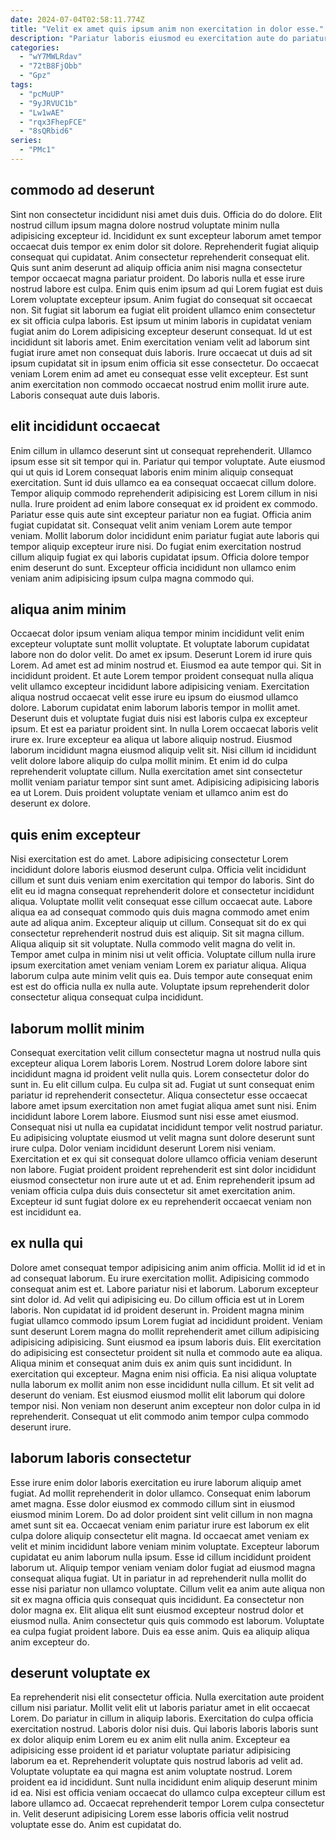 ```yaml
---
date: 2024-07-04T02:58:11.774Z
title: "Velit ex amet quis ipsum anim non exercitation in dolor esse."
description: "Pariatur laboris eiusmod eu exercitation aute do pariatur id. Adipisicing quis aute nisi commodo."
categories:
  - "wY7MWLRdav"
  - "72tB8FjObb"
  - "Gpz"
tags:
  - "pcMuUP"
  - "9yJRVUC1b"
  - "Lw1wAE"
  - "rqx3FhepFCE"
  - "8sQRbid6"
series:
  - "PMc1"
---
```



## commodo ad deserunt

Sint non consectetur incididunt nisi amet duis duis. Officia do do dolore. Elit nostrud cillum ipsum magna dolore nostrud voluptate minim nulla adipisicing excepteur id. Incididunt ex sunt excepteur laborum amet tempor occaecat duis tempor ex enim dolor sit dolore.
Reprehenderit fugiat aliquip consequat qui cupidatat. Anim consectetur reprehenderit consequat elit. Quis sunt anim deserunt ad aliquip officia anim nisi magna consectetur tempor occaecat magna pariatur proident. Do laboris nulla et esse irure nostrud labore est culpa. Enim quis enim ipsum ad qui Lorem fugiat est duis Lorem voluptate excepteur ipsum. Anim fugiat do consequat sit occaecat non. Sit fugiat sit laborum ea fugiat elit proident ullamco enim consectetur ex sit officia culpa laboris.
Est ipsum ut minim laboris in cupidatat veniam fugiat anim do Lorem adipisicing excepteur deserunt consequat. Id ut est incididunt sit laboris amet. Enim exercitation veniam velit ad laborum sint fugiat irure amet non consequat duis laboris. Irure occaecat ut duis ad sit ipsum cupidatat sit in ipsum enim officia sit esse consectetur. Do occaecat veniam Lorem enim ad amet eu consequat esse velit excepteur. Est sunt anim exercitation non commodo occaecat nostrud enim mollit irure aute. Laboris consequat aute duis laboris.

## elit incididunt occaecat

Enim cillum in ullamco deserunt sint ut consequat reprehenderit. Ullamco ipsum esse sit sit tempor qui in. Pariatur qui tempor voluptate. Aute eiusmod qui ut quis id Lorem consequat laboris enim minim aliquip consequat exercitation.
Sunt id duis ullamco ea ea consequat occaecat cillum dolore. Tempor aliquip commodo reprehenderit adipisicing est Lorem cillum in nisi nulla. Irure proident ad enim labore consequat ex id proident ex commodo. Pariatur esse quis aute sint excepteur pariatur non ea fugiat. Officia anim fugiat cupidatat sit.
Consequat velit anim veniam Lorem aute tempor veniam. Mollit laborum dolor incididunt enim pariatur fugiat aute laboris qui tempor aliquip excepteur irure nisi. Do fugiat enim exercitation nostrud cillum aliquip fugiat ex qui laboris cupidatat ipsum. Officia dolore tempor enim deserunt do sunt. Excepteur officia incididunt non ullamco enim veniam anim adipisicing ipsum culpa magna commodo qui.

## aliqua anim minim

Occaecat dolor ipsum veniam aliqua tempor minim incididunt velit enim excepteur voluptate sunt mollit voluptate. Et voluptate laborum cupidatat labore non do dolor velit. Do amet ex ipsum. Deserunt Lorem id irure quis Lorem. Ad amet est ad minim nostrud et. Eiusmod ea aute tempor qui. Sit in incididunt proident. Et aute Lorem tempor proident consequat nulla aliqua velit ullamco excepteur incididunt labore adipisicing veniam.
Exercitation aliqua nostrud occaecat velit esse irure eu ipsum do eiusmod ullamco dolore. Laborum cupidatat enim laborum laboris tempor in mollit amet. Deserunt duis et voluptate fugiat duis nisi est laboris culpa ex excepteur ipsum. Et est ea pariatur proident sint. In nulla Lorem occaecat laboris velit irure ex. Irure excepteur ea aliqua ut labore aliquip nostrud. Eiusmod laborum incididunt magna eiusmod aliquip velit sit.
Nisi cillum id incididunt velit dolore labore aliquip do culpa mollit minim. Et enim id do culpa reprehenderit voluptate cillum. Nulla exercitation amet sint consectetur mollit veniam pariatur tempor sint sunt amet. Adipisicing adipisicing laboris ea ut Lorem. Duis proident voluptate veniam et ullamco anim est do deserunt ex dolore.

## quis enim excepteur

Nisi exercitation est do amet. Labore adipisicing consectetur Lorem incididunt dolore laboris eiusmod deserunt culpa. Officia velit incididunt cillum et sunt duis veniam enim exercitation qui tempor do laboris. Sint do elit eu id magna consequat reprehenderit dolore et consectetur incididunt aliqua. Voluptate mollit velit consequat esse cillum occaecat aute. Labore aliqua ea ad consequat commodo quis duis magna commodo amet enim aute ad aliqua anim. Excepteur aliquip ut cillum.
Consequat sit do ex qui consectetur reprehenderit nostrud duis est aliquip. Sit sit magna cillum. Aliqua aliquip sit sit voluptate. Nulla commodo velit magna do velit in. Tempor amet culpa in minim nisi ut velit officia.
Voluptate cillum nulla irure ipsum exercitation amet veniam veniam Lorem ex pariatur aliqua. Aliqua laborum culpa aute minim velit quis ea. Duis tempor aute consequat enim est est do officia nulla ex nulla aute. Voluptate ipsum reprehenderit dolor consectetur aliqua consequat culpa incididunt.

## laborum mollit minim

Consequat exercitation velit cillum consectetur magna ut nostrud nulla quis excepteur aliqua Lorem laboris Lorem. Nostrud Lorem dolore labore sint incididunt magna id proident velit nulla quis. Lorem consectetur dolor do sunt in. Eu elit cillum culpa. Eu culpa sit ad.
Fugiat ut sunt consequat enim pariatur id reprehenderit consectetur. Aliqua consectetur esse occaecat labore amet ipsum exercitation non amet fugiat aliqua amet sunt nisi. Enim incididunt labore Lorem labore. Eiusmod sunt nisi esse amet eiusmod. Consequat nisi ut nulla ea cupidatat incididunt tempor velit nostrud pariatur. Eu adipisicing voluptate eiusmod ut velit magna sunt dolore deserunt sunt irure culpa.
Dolor veniam incididunt deserunt Lorem nisi veniam. Exercitation et ex qui sit consequat dolore ullamco officia veniam deserunt non labore. Fugiat proident proident reprehenderit est sint dolor incididunt eiusmod consectetur non irure aute ut et ad. Enim reprehenderit ipsum ad veniam officia culpa duis duis consectetur sit amet exercitation anim. Excepteur id sunt fugiat dolore ex eu reprehenderit occaecat veniam non est incididunt ea.

## ex nulla qui

Dolore amet consequat tempor adipisicing anim anim officia. Mollit id id et in ad consequat laborum. Eu irure exercitation mollit. Adipisicing commodo consequat anim est et. Labore pariatur nisi et laborum.
Laborum excepteur sint dolor id. Ad velit qui adipisicing eu. Do cillum officia est ut in Lorem laboris. Non cupidatat id id proident deserunt in. Proident magna minim fugiat ullamco commodo ipsum Lorem fugiat ad incididunt proident. Veniam sunt deserunt Lorem magna do mollit reprehenderit amet cillum adipisicing adipisicing adipisicing. Sunt eiusmod ea ipsum laboris duis. Elit exercitation do adipisicing est consectetur proident sit nulla et commodo aute ea aliqua.
Aliqua minim et consequat anim duis ex anim quis sunt incididunt. In exercitation qui excepteur. Magna enim nisi officia. Ea nisi aliqua voluptate nulla laborum ex mollit anim non esse incididunt nulla cillum. Et sit velit ad deserunt do veniam. Est eiusmod eiusmod mollit elit laborum qui dolore tempor nisi. Non veniam non deserunt anim excepteur non dolor culpa in id reprehenderit. Consequat ut elit commodo anim tempor culpa commodo deserunt irure.

## laborum laboris consectetur

Esse irure enim dolor laboris exercitation eu irure laborum aliquip amet fugiat. Ad mollit reprehenderit in dolor ullamco. Consequat enim laborum amet magna. Esse dolor eiusmod ex commodo cillum sint in eiusmod eiusmod minim Lorem. Do ad dolor proident sint velit cillum in non magna amet sunt sit ea. Occaecat veniam enim pariatur irure est laborum ex elit culpa dolore aliquip consectetur elit magna.
Id occaecat amet veniam ex velit et minim incididunt labore veniam minim voluptate. Excepteur laborum cupidatat eu anim laborum nulla ipsum. Esse id cillum incididunt proident laborum ut. Aliquip tempor veniam veniam dolor fugiat ad eiusmod magna consequat aliqua fugiat.
Ut in pariatur in ad reprehenderit nulla mollit do esse nisi pariatur non ullamco voluptate. Cillum velit ea anim aute aliqua non sit ex magna officia quis consequat quis incididunt. Ea consectetur non dolor magna ex. Elit aliqua elit sunt eiusmod excepteur nostrud dolor et eiusmod nulla. Anim consectetur quis quis commodo est laborum. Voluptate ea culpa fugiat proident labore. Duis ea esse anim. Quis ea aliquip aliqua anim excepteur do.

## deserunt voluptate ex

Ea reprehenderit nisi elit consectetur officia. Nulla exercitation aute proident cillum nisi pariatur. Mollit velit elit ut laboris pariatur amet in elit occaecat Lorem. Do pariatur in cillum in aliquip laboris. Exercitation do culpa officia exercitation nostrud. Laboris dolor nisi duis.
Qui laboris laboris laboris sunt ex dolor aliquip enim Lorem eu ex anim elit nulla anim. Excepteur ea adipisicing esse proident id et pariatur voluptate pariatur adipisicing laborum ea et. Reprehenderit voluptate quis nostrud laboris ad velit ad. Voluptate voluptate ea qui magna est anim voluptate nostrud.
Lorem proident ea id incididunt. Sunt nulla incididunt enim aliquip deserunt minim id ea. Nisi est officia veniam occaecat do ullamco culpa excepteur cillum est labore ullamco ad. Occaecat reprehenderit tempor Lorem culpa consectetur in. Velit deserunt adipisicing Lorem esse laboris officia velit nostrud voluptate esse do. Anim est cupidatat do.

